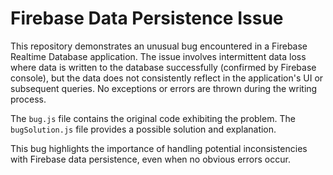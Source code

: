 # Firebase Data Persistence Issue

This repository demonstrates an unusual bug encountered in a Firebase Realtime Database application. The issue involves intermittent data loss where data is written to the database successfully (confirmed by Firebase console), but the data does not consistently reflect in the application's UI or subsequent queries.  No exceptions or errors are thrown during the writing process.

The `bug.js` file contains the original code exhibiting the problem.  The `bugSolution.js` file provides a possible solution and explanation.

This bug highlights the importance of handling potential inconsistencies with Firebase data persistence, even when no obvious errors occur.
